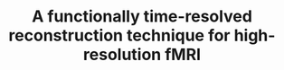 ---
title: " A functionally time-resolved reconstruction technique for high-resolution fMRI"
project_id: 
conf_date: 2022-06-01
conference_id: "OHBM_2022"
presenters:
   - tyler_morgan
   - yuhui_chai
   - ryesa_mansoor
   - joshua_teves
   - peter_bandettini
summary: "<p>● Sub-millimeter fMRI is a promising method to probe mesoscopic brain responses yet is currently too coarse to sample from individual human columns and layers.</p>

<p>● High-resolution fMRI using EPI readouts and BOLD contrast suffer from spatial distortions and T2* blurring due to long readout trains.</p>

<p>● Here, we build on time resolved methods to incorporate neuroscientific experimental designs into fMRI reconstruction to time-resolved data from a multi-echo, multi-shot gradient echo sequence.</p>

<p>● Our method, <strong>functionally time-resolved fMRI </strong>(fTR), can achieve very high spatial resolution (here, 0.5 mm) with multiple (6) echoes without sacrificing temporal resolution (here, 0.5 s).</p>"
file: /assets/presentations/OHBM2022_morgan_poster.pdf
filename: OHBM2022_morgan_poster.pdf
layout: presentation
---